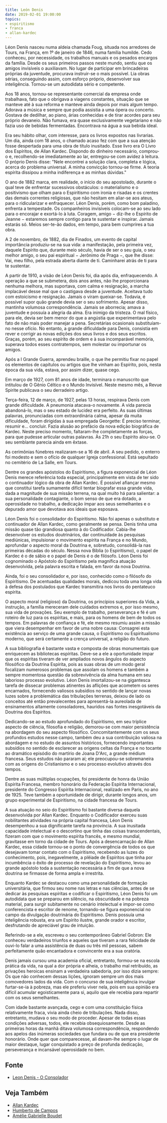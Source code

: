 ```yaml
---
title: León Denis
date: 2019-02-01 19:00:00
topics: 
- espiritismo
- franca
- allan-kardec
---
```


Léon Denis nasceu numa aldeia chamada Foug, situada nos arredores de Tours, na
França, em 1º de janeiro de 1846, numa família humilde. Cedo conheceu, por
necessidade, os trabalhos manuais e os pesados encargos da família. Desde os
seus primeiros passos neste mundo, sentiu que os amigos invisíveis o auxiliavam.
No lugar de participar em brincadeiras próprias da juventude, procurava
instruir-se o mais possível. Lia obras sérias, conseguindo assim, com esforço
próprio, desenvolver sua inteligência. Tornou-se um autodidata sério e
competente.

Aos 18 anos, tornou-se representante comercial da empresa onde trabalhava, fato
que o obrigava a viagens constantes, situação que se manteve até à sua reforma e
manteve ainda depois por mais algum tempo. Adorava a música e sempre que podia
assistia a uma ópera ou concerto. Gostava de dedilhar, ao piano, árias
conhecidas e de tirar acordes para seu próprio devaneio. Não fumava, era quase
exclusivamente vegetariano e não fazia uso de bebidas fermentadas. Encontrava na
água a sua bebida ideal.

Era seu hábito olhar, com interesse, para os livros expostos nas livrarias. Um
dia, ainda com 18 anos, o chamado acaso fez com que a sua atenção fosse
despertada para uma obra de título inusitado. Esse livro era O Livro dos
Espíritos, de Allan Kardec. Dispondo do dinheiro necessário, comprou-o e,
recolhendo-se imediatamente ao lar, entregou-se com avidez à leitura. O próprio
Denis disse: "Nele encontrei a solução clara, completa e lógica, acerca do
problema universal. A minha convicção tornou-se firme. A teoria espírita
dissipou a minha indiferença e as minhas dúvidas."

O ano de 1882 marca, em realidade, o início do seu apostolado, durante o qual
teve de enfrentar sucessivos obstáculos: o materialismo e o positivismo que
olham para o Espiritismo com ironia e risadas e os crentes das demais correntes
religiosas, que não hesitam em aliar-se aos ateus, para o ridicularizar e
enfraquecer. Léon Denis, porém, como bom paladino, enfrenta a tempestade. Os
companheiros invisíveis colocam-se ao seu lado para o encorajar e exortá-lo à
luta. Coragem, amigo − diz-lhe o Espírito de Jeanne − estaremos sempre contigo
para te sustentar e inspirar. Jamais estarás só. Meios ser-te-ão dados, em
tempo, para bem cumprires a tua obra.

A 2 de novembro, de 1882, dia de Finados, um evento de capital importância
produziu-se na sua vida: a manifestação, pela primeira vez, daquele Espírito
que, durante meio século, havia de ser o seu guia, o seu melhor amigo, o seu pai
espiritual − Jerônimo de Praga −, que lhe disse: Vai, meu filho, pela estrada
aberta diante de ti. Caminharei atrás de ti para te sustentar.

A partir de 1910, a visão de Léon Denis foi, dia após dia, enfraquecendo. A
operação a que se submetera, dois anos antes, não lhe proporcionara nenhuma
melhora, mas suportava, com calma e resignação, a marcha implacável desse mal
que o castigava desde a juventude. Aceitava tudo com estoicismo e resignação.
Jamais o viram queixar-se. Todavia, é possível supor quão grande devia ser o seu
sofrimento. Apesar disso, mantinha volumosa correspondência. Jamais se
aborrecia; amava a juventude e possuía a alegria da alma. Era inimigo da
tristeza. O mal físico, para ele, devia ser bem menor do que a angústia que
experimentava pelo fato de não mais poder manejar a pena. Secretárias ocasionais
substituíam-no nesse ofício. No entanto, a grande dificuldade para Denis,
consistia em rever e corrigir as novas edições dos seus livros e dos seus
escritos. Graças, porém, ao seu espírito de ordem e à sua incomparável memória,
superava todos esses contratempos, sem molestar ou importunar os amigos.

Após a I Grande Guerra, aprendeu braille, o que lhe permitiu fixar no papel os
elementos de capítulos ou artigos que lhe vinham ao Espírito, pois, nesta época
da sua vida, estava, por assim dizer, quase cego.

Em março de 1927, com 81 anos de idade, terminara o manuscrito que intitulou de
O Gênio Céltico e o Mundo Invisível. Neste mesmo mês, a Revue Spirite publicava
o seu derradeiro artigo.

Terça-feira, 12 de março, de 1927, pelas 13 horas, respirava Denis com grande
dificuldade. A pneumonia atacava-o novamente. A vida parecia abandoná-lo, mas o
seu estado de lucidez era perfeito. As suas últimas palavras, pronunciadas com
extraordinária calma, apesar da muita dificuldade, foram dirigidas à sua
empregada Georgette: É preciso terminar, resumir e... concluir. Fazia alusão ao
prefácio da nova edição biográfica de Kardec. Neste preciso momento,
faltaram-lhe completamente as forças, para que pudesse articular outras
palavras. Às 21h o seu Espírito alou-se. O seu semblante parecia ainda em
êxtase.

As cerimônias fúnebres realizaram-se a 16 de abril. A seu pedido, o enterro foi
modesto e sem o ofício de qualquer Igreja confessional. Está sepultado no
cemitério de La Salle, em Tours.

Dentre os grandes apóstolos do Espiritismo, a figura exponencial de Léon Denis
merece referência toda especial, principalmente em vista de ter sido o
continuador lógico da obra de Allan Kardec. É possível afiançar mesmo que
constitui tarefa sumamente difícil tentar biografar essa grande vida, dada a
magnitude de sua missão terrena, na qual muito há para salientar: a sua
personalidade contagiante, o bom senso de que era dotado, a operosidade no
trabalho, a dedicação ímpar aos seus semelhantes e o depurado amor que devotava
aos ideais que esposava.

Léon Denis foi o consolidador do Espiritismo. Não foi apenas o substituto e
continuador de Allan Kardec, como geralmente se pensa. Denis tinha uma missão
quase tão grandiosa quanto à do Codificador. Cabia-lhe desenvolver os estudos
doutrinários, dar continuidade às pesquisas mediúnicas, impulsionar o movimento
espírita na França e no Mundo, aprofundar o aspecto moral da Doutrina e,
sobretudo, consolidá-la nas primeiras décadas do século. Nessa nova Bíblia (o
Espiritismo), o papel de Kardec é o de sábio e o papel de Denis é o de filósofo.
Léon Denis foi cognominado o Apóstolo do Espiritismo pela magnífica atuação
desenvolvida, pela palavra escrita e falada, em favor da nova Doutrina.

Ainda, foi o seu consolidador e, por isso, conhecido como o filósofo do
Espiritismo. De acentuadas qualidades morais, dedicou toda uma longa vida à
defesa dos postulados que Kardec transmitira nos livros do pentateuco espírita.

O aspecto moral (religioso) da Doutrina, os princípios superiores da Vida, a
instrução, a família mereceram dele cuidados extremos e, por isso mesmo, sua
vida de provações. Seu exemplo de trabalho, perseverança e fé é um roteiro de
luz para os espíritas, e mais, para os homens de bem de todos os tempos. Em
palavras de confiança e fé, ele mesmo resumiu assim a missão que viera
desempenhar em favor de uma nobre causa: Consagrei esta existência ao serviço de
uma grande causa, o Espiritismo ou Espiritualismo moderno, que será certamente a
crença universal, a religião do futuro.

A sua bibliografia é bastante vasta e composta de obras monumentais que
enriquecem as bibliotecas espíritas. Deve-se a ele a oportunidade ímpar que os
espíritas tiveram de ver ampliados novos ângulos do aspecto filosófico da
Doutrina Espírita, pois as suas obras de um modo geral focalizam numerosos
problemas que assolam os homens e também a sempre momentosa questão da
sobrevivência da alma humana em seu laborioso processo evolutivo. Léon Denis
imortalizou-se na gigantesca tarefa de dissecar problemas atinentes às aflições
que acometem os seres encarnados, fornecendo valiosos subsídios no sentido de
lançar novas luzes sobre a problemática das tribulações terrenas, deixou de lado
os conceitos até então prevalecentes para apresentá-la aureolada de ensinamentos
altamente consoladores, hauridos nas fontes inesgotáveis da Doutrina dos
Espíritos.

Dedicando-se ao estudo aprofundado do Espiritismo, em seu tríplice aspecto de
ciência, filosofia e religião, demorou-se com maior persistência na abordagem do
seu aspecto filosófico. Concomitantemente com os seus profundos estudos nesse
campo, também deu a sua contribuição valiosa na abordagem e no estudo de
assuntos históricos, fornecendo importantes subsídios no sentido de esclarecer
as origens celtas da França e no tocante ao dramático episódio do martírio de
Joana D'Arc, a grande médium francesa. Seus estudos não pararam aí; ele
preocupou-se sobremaneira com as origens do Cristianismo e o seu processo
evolutivo através dos tempos.

Dentre as suas múltiplas ocupações, foi presidente de honra da União Espírita
Francesa, membro honorário da Federação Espírita Internacional, presidente do
Congresso Espírita Internacional, realizado em Paris, no ano de 1925. Teve
também a oportunidade de dirigir, durante longos anos, um grupo experimental de
Espiritismo, na cidade francesa de Tours.

A sua atuação no seio do Espiritismo foi bastante diversa daquela desenvolvida
por Allan Kardec. Enquanto o Codificador exerceu suas nobilitantes atividades na
própria capital francesa, Léon Denis desempenhou a sua dignificante tarefa na
província. A sua inusitada capacidade intelectual e o descortino que tinha das
coisas transcendentais, fizeram com que o movimento espírita francês, e mesmo
mundial, gravitasse em torno da cidade de Tours. Após a desencarnação de Allan
Kardec, essa cidade tornou-se o ponto de convergência de todos os que desejavam
tomar contato com o Espiritismo, recebendo as luzes do conhecimento, pois,
inegavelmente, a plêiade de Espíritos que tinha por incumbência o êxito de
processo de revelação do Espiritismo, levou ao grande apóstolo toda a
sustentação necessária a fim de que a nova doutrina se firmasse de forma ampla e
irrestrita.

Enquanto Kardec se destacou como uma personalidade de formação universitária,
que firmou seu nome nas letras e nas ciências, antes de se dedicar às pesquisas
espíritas e codificar o Espiritismo, Léon Denis foi um autodidata que se
preparou em silêncio, na obscuridade e na pobreza material, para surgir
subitamente no cenário intelectual e impor-se como conferencista e escritor de
renome, tornando-se figura exponencial no campo da divulgação doutrinária do
Espiritismo. Denis possuía uma inteligência robusta, era um Espírito ilustre,
grande orador e escritor, desfrutando de apreciável grau de intuição.

Referindo-se a ele, escreveu o seu contemporâneo Gabriel Gobron: Ele conheceu
verdadeiros triunfos e aqueles que tiveram a rara felicidade de ouvi-lo falar a
uma assistência de duas ou três mil pessoas, sabem perfeitamente quão
encantadora e convincente era a sua oratória.

Denis jamais cursou uma academia oficial, entretanto, formou-se na escola
prática da vida, na qual a dor própria e alheia, o trabalho mal retribuído, as
privações heroicas ensinam a verdadeira sabedoria, por isso dizia sempre: Os que
não conhecem dessas lições, ignoram sempre um dos mais comovedores lados da
vida. Com o concurso de sua inteligência invulgar furtar-se-ia à pobreza, mas
ele preferiu viver nela, pois em sua opinião era difícil acumular egoisticamente
para si, aquilo que ele recebia para repartir com os seus semelhantes.

Com idade bastante avançada, cego e com uma constituição física relativamente
fraca, vivia ainda cheio de tribulações. Nada disso, entretanto, mudava o seu
modo de proceder. Apesar de todas essas condições adversas, todos, ele recebia
obsequiosamente. Desde as primeiras horas da manhã ditava volumosa
correspondência, respondendo aos apelos das inúmeras sociedades que fundara ou
de que era presidente honorário. Onde quer que comparecesse, ali davam-lhe
sempre o lugar de maior destaque, lugar conquistado a preço de profunda
dedicação, perseverança e incansável operosidade no bem.

## Fonte
* [Leon Denis - O Consolador](http://www.oconsolador.com.br/linkfixo/biografias/leondenis.html)  

## Veja Também
* [Allan Kardec](../allan-kardec)
* [Humberto de Campos](../humberto-de-campos)
* [Amélie Gabrielle Boudet](../amelie-boudet)

